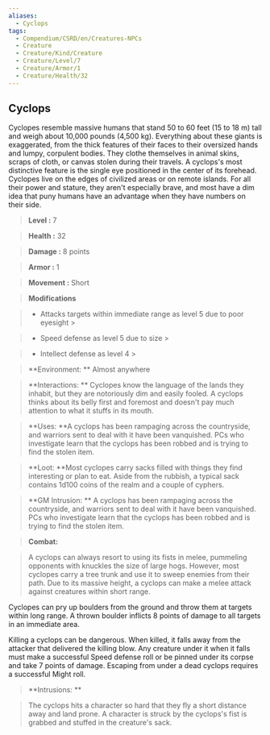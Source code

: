 ```yaml
---
aliases:
  - Cyclops
tags:
  - Compendium/CSRD/en/Creatures-NPCs
  - Creature
  - Creature/Kind/Creature
  - Creature/Level/7
  - Creature/Armor/1
  - Creature/Health/32
---
```

  
    
## Cyclops    
Cyclopes resemble massive humans that stand 50 to 60 feet (15 to 18 m) tall and weigh about 10,000 pounds (4,500 kg). Everything about these giants is exaggerated, from the thick features of their faces to their oversized hands and lumpy, corpulent bodies. They clothe themselves in animal skins, scraps of cloth, or canvas stolen during their travels. A cyclops's most distinctive feature is the single eye positioned in the center of its forehead. Cyclopes live on the edges of civilized areas or on remote islands. For all their power and stature, they aren't especially brave, and most have a dim idea that puny humans have an advantage when they have numbers on their side.    
  
    
> **Level :** 7    
> **Health :** 32    
> **Damage :** 8 points    
> **Armor :** 1    
> **Movement :** Short    
> **Modifications**    
>- Attacks targets within immediate range as level 5 due to poor eyesight >  
>    
>- Speed defense as level 5 due to size >  
>    
>- Intellect defense as level 4 >  
>    
> **Environment: ** Almost anywhere    
> **Interactions: ** Cyclopes know the language of the lands they inhabit, but they are notoriously dim and easily fooled. A cyclops thinks about its belly first and foremost and doesn't pay much attention to what it stuffs in its mouth.    
> **Uses: **A cyclops has been rampaging across the countryside, and warriors sent to deal with it have been vanquished. PCs who investigate learn that the cyclops has been robbed and is trying to find the stolen item.    
> **Loot: **Most cyclopes carry sacks filled with things they find interesting or plan to eat. Aside from the rubbish, a typical sack contains 1d100 coins of the realm and a couple of cyphers.    
> **GM Intrusion: ** A cyclops has been rampaging across the countryside, and warriors sent to deal with it have been vanquished. PCs who investigate learn that the cyclops has been robbed and is trying to find the stolen item.    
  
> **Combat:**   
> A cyclops can always resort to using its fists in melee, pummeling opponents with knuckles the size of large hogs. However, most cyclopes carry a tree trunk and use it to sweep enemies from their path. Due to its massive height, a cyclops can make a melee attack against creatures within short range.   
Cyclopes can pry up boulders from the ground and throw them at targets within long range. A thrown boulder inflicts 8 points of damage to all targets in an immediate area.   
Killing a cyclops can be dangerous. When killed, it falls away from the attacker that delivered the killing blow. Any creature under it when it falls must make a successful Speed defense roll or be pinned under its corpse and take 7 points of damage. Escaping from under a dead cyclops requires a successful Might roll.    
    
  
> **Intrusions: **   
> The cyclops hits a character so hard that they fly a short distance away and land prone. A character is struck by the cyclops's fist is grabbed and stuffed in the creature's sack.    
